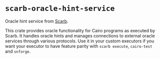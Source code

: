# `scarb-oracle-hint-service`

Oracle hint service from [Scarb](https://docs.swmansion.com/scarb).

This crate provides oracle functionality for Cairo programs as executed by Scarb.
It handles oracle hints and manages connections to external oracle services through various protocols.
Use it in your custom executors if you want your executor to have feature parity with `scarb execute`, `cairo-test`
and `snforge`.
